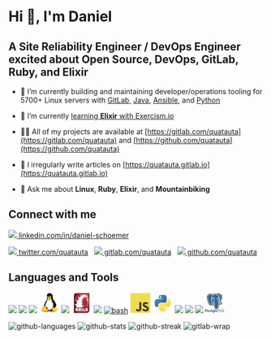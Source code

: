 # Hi 👋, I'm Daniel

## A Site Reliability Engineer / DevOps Engineer excited about Open Source, DevOps, GitLab, Ruby, and Elixir

- 🔭 I’m currently building and maintaining developer/operations tooling for 5700+ Linux servers with [GitLab], [Java], [Ansible], and [Python]

- 🌱 I’m currently [learning **Elixir** with Exercism.io](https://exercism.org/profiles/quatauta)

- 👨‍💻 All of my projects are available at [https://gitlab.com/quatauta](https://gitlab.com/quatauta) and [https://github.com/quatauta](https://github.com/quatauta)

- 📝 I irregularly write articles on [https://quatauta.gitlab.io](https://quatauta.gitlab.io)

- 💬 Ask me about **Linux**, **Ruby**, **Elixir**, and **Mountainbiking**

## Connect with me

[<img src="https://www.vectorlogo.zone/logos/linkedin/linkedin-tile.svg" height="40" /> linkedin.com/in/daniel-schoemer][quatauta-linkedin]

[<img src="https://www.vectorlogo.zone/logos/twitter/twitter-tile.svg" height="40" /> twitter.com/quatauta][quatauta-twitter]
&nbsp;
[<img src="https://www.vectorlogo.zone/logos/gitlab/gitlab-tile.svg" height="40"> gitlab.com/quatauta][quatauta-gitlab]
&nbsp;
[<img src="https://www.vectorlogo.zone/logos/github/github-tile.svg" height="40"> github.com/quatauta][quatauta-github]

## Languages and Tools

[<img src="https://www.vectorlogo.zone/logos/git-scm/git-scm-icon.svg" height="40">][Git]
[<img src="https://www.vectorlogo.zone/logos/gitlab/gitlab-tile.svg" height="40">][GitLab]
[<img src="https://www.vectorlogo.zone/logos/github/github-tile.svg" height="40">][GitHub]
[<img src="https://raw.githubusercontent.com/devicons/devicon/master/icons/linux/linux-original.svg" height="40">][Linux]
[<img src="https://www.vectorlogo.zone/logos/ruby-lang/ruby-lang-icon.svg" height="40">][Ruby]
[<img src="https://raw.githubusercontent.com/devicons/devicon/master/icons/rails/rails-original-wordmark.svg" height="40">][Ruby on Rails]
[<img src="https://www.vectorlogo.zone/logos/elixir-lang/elixir-lang-icon.svg" height="40">][Elixir]
[<img src="https://www.vectorlogo.zone/logos/gnu_bash/gnu_bash-icon.svg" alt="bash" height="40">][Bash]
[<img src="https://raw.githubusercontent.com/devicons/devicon/master/icons/javascript/javascript-original.svg" height="40">][JavaScript]
[<img src="https://raw.githubusercontent.com/devicons/devicon/master/icons/python/python-original.svg" height="40">][Python]
[<img src="https://www.vectorlogo.zone/logos/docker/docker-tile.svg" height="40">][Docker]
[<img src="https://api.iconify.design/logos-hugo.svg" height="40">][Hugo]
[<img src="https://www.vectorlogo.zone/logos/grafana/grafana-icon.svg" height="40">][Grafana]
[<img src="https://raw.githubusercontent.com/devicons/devicon/master/icons/postgresql/postgresql-original-wordmark.svg" height="40">][PostgreSQL]

![github-languages] ![github-stats] ![github-streak] ![gitlab-wrap]

[Ansible]: https://www.ansible.com/
[Bash]: https://www.gnu.org/software/bash/
[Docker]: https://www.docker.com/
[Elixir]: https://elixir-lang.org
[Git]: https://git-scm.com/
[github-languages]: https://github-readme-stats.vercel.app/api/top-langs?username=quatauta&langs_count=10&show_icons=true&locale=en&layout=compact&hide_border=true&hide_title=true
[github-stats]: https://github-readme-stats.vercel.app/api?username=quatauta&count_private=true&show_icons=true&locale=en&hide_border=true&hide_title=true&disable_animations=true
[github-streak]: https://github-readme-streak-stats.herokuapp.com/?user=quatauta&locale=en&hide_border=true&hide_title=true
[gitlab-wrap]: https://gitlabwrap.fly.dev/card/quatauta
[GitHub]: https://github.com/
[GitLab]: https://gitlab.com/
[Grafana]: https://grafana.com/
[Hugo]: https://gohugo.io/
[Java]: https://docs.oracle.com/javase/8/
[JavaScript]: https://developer.mozilla.org/en-US/docs/Web/JavaScript/
[Linux]: https://www.linux.org/
[PostgreSQL]: https://www.postgresql.org/
[Python]: https://www.python.org/
[Python]: https://www.python.org/
[quatauta-github]: https://github.com/quatauta
[quatauta-gitlab]: https://gitlab.com/quatauta
[quatauta-twitter]: https://twitter.com/quatauta
[quatauta-linkedin]: https://linkedin.com/in/daniel-schoemer
[Ruby on Rails]: https://rubyonrails.org/
[Ruby]: https://www.ruby-lang.org/
